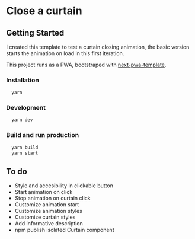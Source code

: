 # Close a curtain

## Getting Started

I created this template to test a curtain closing animation, the basic version starts the animation on load in this first iteration.

This project runs as a PWA, bootstraped with [next-pwa-template](https://github.com/softwarenacho/next-pwa-template).

### Installation

```bash
  yarn
```

### Development

```bash
  yarn dev
```

### Build and run production

```bash
  yarn build
  yarn start
```

## To do

- Style and accesibility in clickable button
- Start animation on click
- Stop animation on curtain click
- Customize animation start
- Customize animation styles
- Customize curtain styles
- Add informative description
- npm publish isolated Curtain component
